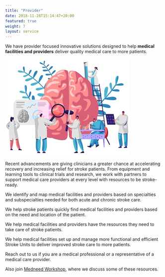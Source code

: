 ```yaml
---
title: "Provider"
date: 2018-11-28T15:14:47+20:00 
featured: true
weight: 7
layout: service
---
```


We have provider focused innovative solutions designed to help **medical facilities and providers** deliver quality medical care to more patients. 

![Research Tools](/images/illustrations/providers.jpg)


Recent advancements are giving clinicians a greater chance at accelerating recovery and increasing relief for stroke patients. From equipment and learning tools to clinical trials and research, we work with partners to support medical care providers at every level with resources to be stroke-ready.


We identify and map medical facilities and providers based on specialties and subspecialties needed for both acute and chronic stroke care.

We help stroke patients quickly find medical facilities and providers based on the need and location of the patient.

We help medical facilities and providers have the resources they need to take care of stroke patients.

We help medical facilities set up and manage more functional and efficient Stroke Units to deliver improved stroke care to more patients.

Reach out to us if you are a medical professional or a representative of a medical care provider. 

Also join <a href="/services/workshop">Medneed Workshop</a>, where we discuss some of these resources.





